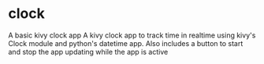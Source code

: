 # clock
A basic kivy clock app
A kivy clock app to track time in realtime using kivy's Clock module and python's datetime
app. Also includes a button to start and stop the app updating while the app is active
